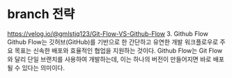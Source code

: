 # branch 전략
https://velog.io/@gmlstjq123/Git-Flow-VS-Github-Flow
3. Github Flow
Github Flow는 깃허브(GitHub)를 기반으로 한 간단하고 유연한 개발 워크플로우로 주요 목표는 신속한 배포와 효율적인 협업을 지원하는 것이다. Github Flow는 Git Flow와 달리 단일 브랜치를 사용하여 개발하는데, 이는 하나의 버전이 만들어지면 바로 배포될 수 있다는 의미이다.

